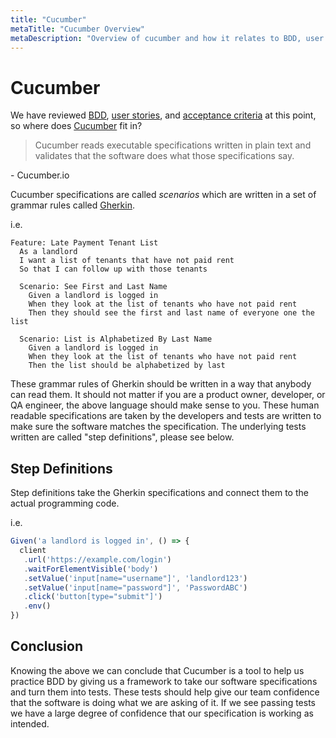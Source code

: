 ```yaml
---
title: "Cucumber"
metaTitle: "Cucumber Overview"
metaDescription: "Overview of cucumber and how it relates to BDD, user stories, and acceptance criteria"
---
```


# Cucumber
We have reviewed [BDD](bdd), [user stories](user-stories), and [acceptance criteria](acceptance-criteria.md) at this point,
so where does [Cucumber](https://cucumber.io/docs/guides/overview/) fit in?

> Cucumber reads executable specifications written in plain text and validates that the software does what those specifications say.

  \- Cucumber.io

Cucumber specifications are called _scenarios_ which are written in a set of grammar rules called [Gherkin](https://cucumber.io/docs/guides/overview/#what-is-gherkin).

i.e.
```gherkin
Feature: Late Payment Tenant List
  As a landlord
  I want a list of tenants that have not paid rent
  So that I can follow up with those tenants

  Scenario: See First and Last Name
    Given a landlord is logged in
    When they look at the list of tenants who have not paid rent
    Then they should see the first and last name of everyone one the list

  Scenario: List is Alphabetized By Last Name
    Given a landlord is logged in
    When they look at the list of tenants who have not paid rent
    Then the list should be alphabetized by last
```

These grammar rules of Gherkin should be written in a way that anybody can read them. It should not matter if you are a product
owner, developer, or QA engineer, the above language should make sense to you. These human readable specifications are
taken by the developers and tests are written to make sure the software matches the specification. The underlying tests
written are called "step definitions", please see below.

## Step Definitions
Step definitions take the Gherkin specifications and connect them to the actual programming code.

i.e.
```javascript
Given('a landlord is logged in', () => {
  client
   .url('https://example.com/login')
   .waitForElementVisible('body')
   .setValue('input[name="username"]', 'landlord123')
   .setValue('input[name="password"]', 'PasswordABC')
   .click('button[type="submit"]')
   .env()
})
```

## Conclusion
Knowing the above we can conclude that Cucumber is a tool to help us practice BDD by giving us a framework to take our
software specifications and turn them into tests. These tests should help give our team confidence that the software is
doing what we are asking of it. If we see passing tests we have a large degree of confidence that our specification is
working as intended.
